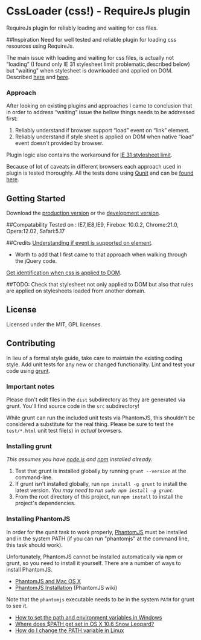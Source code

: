 #  CssLoader  (css!)  -   RequireJs  plugin 
RequireJs plugin for reliably loading and waiting for css files.

##Inspiration
Need for well tested and reliable plugin for loading css resources using RequireJs.

The main issue with loading and waiting for css files, is actually not “loading” (I found only IE 31 stylesheet limit problematic,described below) but “waiting” when stylesheet is downloaded and applied on DOM. Described  [here](http://requirejs.org/docs/faq-advanced.html#css) and [here](https://github.com/jrburke/requirejs/issues/154).

### Approach
After looking on existing plugins and approaches I came to conclusion that in order to address “waiting” issue the bellow things needs to be addressed first:

1. Reliably understand if browser support “load” event on “link” element.
1. Reliably understand if style sheet is applied on DOM when native “load” event doesn't provided by browser.

Plugin logic also contains the workaround for [IE 31 stylesheet limit](http://blogs.msdn.com/b/ieinternals/archive/2011/05/14/internet-explorer-stylesheet-rule-selector-import-sheet-limit-maximum.aspx).

Because of lot of caveats in different browsers each approach used in plugin is tested thoroughly.
All the tests done using [Qunit](http://qunitjs.com/) and  can be [found here](https://github.com/dmitry1978/CssLoader/blob/master/test/unit).

## Getting Started
Download the [production version][min] or the [development version][max].

[min]: https://github.com/dmitry1978/CssLoader/blob/master/dist/css.js
[max]: https://github.com/dmitry1978/CssLoader/blob/master/src/css.js

##Compatability
Tested on :
IE7,IE8,IE9,
Firebox: 10.0.2,
Chrome:21.0,
Opera:12.02,
Safari:5.17

##Credits
[Understanding if event is supported on element](http://perfectionkills.com/detecting-event-support-without-browser-sniffing).
* Worth to add that I first came to that approach when walking through the jQuery code.

[Get identification when css is applied to DOM](http://yearofmoo.com/2011/03/cross-browser-stylesheet-preloading).


##TODO:
Check that stylesheet not only applied to DOM but also that rules are applied on stylesheets loaded from another domain.

## License
Licensed under the MIT, GPL licenses.


## Contributing
In lieu of a formal style guide, take care to maintain the existing coding style. Add unit tests for any new or changed functionality. Lint and test your code using [grunt](https://github.com/cowboy/grunt).

### Important notes
Please don't edit files in the `dist` subdirectory as they are generated via grunt. You'll find source code in the `src` subdirectory!

While grunt can run the included unit tests via PhantomJS, this shouldn't be considered a substitute for the real thing. Please be sure to test the `test/*.html` unit test file(s) in _actual_ browsers.

### Installing grunt
_This assumes you have [node.js](http://nodejs.org/) and [npm](http://npmjs.org/) installed already._

1. Test that grunt is installed globally by running `grunt --version` at the command-line.
1. If grunt isn't installed globally, run `npm install -g grunt` to install the latest version. _You may need to run `sudo npm install -g grunt`._
1. From the root directory of this project, run `npm install` to install the project's dependencies.

### Installing PhantomJS

In order for the qunit task to work properly, [PhantomJS](http://www.phantomjs.org/) must be installed and in the system PATH (if you can run "phantomjs" at the command line, this task should work).

Unfortunately, PhantomJS cannot be installed automatically via npm or grunt, so you need to install it yourself. There are a number of ways to install PhantomJS.

* [PhantomJS and Mac OS X](http://ariya.ofilabs.com/2012/02/phantomjs-and-mac-os-x.html)
* [PhantomJS Installation](http://code.google.com/p/phantomjs/wiki/Installation) (PhantomJS wiki)

Note that the `phantomjs` executable needs to be in the system `PATH` for grunt to see it.

* [How to set the path and environment variables in Windows](http://www.computerhope.com/issues/ch000549.htm)
* [Where does $PATH get set in OS X 10.6 Snow Leopard?](http://superuser.com/questions/69130/where-does-path-get-set-in-os-x-10-6-snow-leopard)
* [How do I change the PATH variable in Linux](https://www.google.com/search?q=How+do+I+change+the+PATH+variable+in+Linux)
